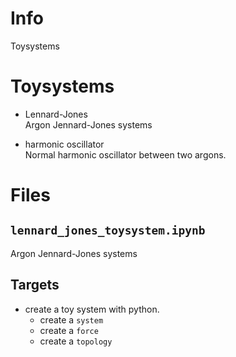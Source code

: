 # Info
Toysystems

# Toysystems
* Lennard-Jones <br>
  Argon Jennard-Jones systems

* harmonic oscillator <br>
  Normal harmonic oscillator between two argons.

# Files

## `lennard_jones_toysystem.ipynb`
Argon Jennard-Jones systems

## Targets
* create a toy system with python.
    * create a `system`
    * create a `force`
    * create a `topology`

